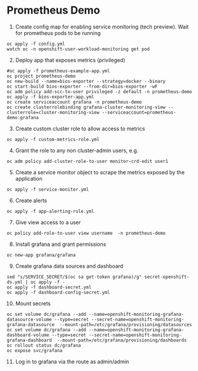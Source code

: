 # Prometheus Demo

1. Create config map for enabling service monitoring (tech preview).  Wait for prometheus pods to be running 

```
oc apply -f config.yml
watch oc -n openshift-user-workload-monitoring get pod
```

2. Deploy app that exposes metrics (privileged)

```
#oc apply -f prometheus-example-app.yml
oc project prometheus-demo
oc new-build --name=bios-exporter --strategy=docker --binary
oc start-build bios-exporter --from-dir=bios-exporter -wF
oc adm policy add-scc-to-user privileged -z default -n prometheus-demo
oc apply -f bios-exporter-app.yml
oc create serviceaccount grafana -n prometheus-demo
oc create clusterrolebinding grafana-cluster-monitoring-view --clusterrole=cluster-monitoring-view --serviceaccount=prometheus-demo:grafana
```

3. Create custom cluster role to allow access to metrics
```
oc apply -f custom-metrics-role.yml
```

4. Grant the role to any non cluster-admin users, e.g.
```
oc adm policy add-cluster-role-to-user monitor-crd-edit user1
``` 

5. Create a service monitor object to scrape the metrics exposed by the application
```
oc apply -f service-monitor.yml
```

6. Create alerts
```
oc apply -f app-alerting-rule.yml
```

7. Give view access to a user
```
oc policy add-role-to-user view username  -n prometheus-demo
```

8. Install grafana and grant permissions 
```
oc new-app grafana/grafana

```

9. Create grafana data sources and dashboard 
```
sed "s/SERVICE_SECRET/$(oc sa get-token grafana)/g" secret-openshift-ds.yml | oc apply -f -
oc apply -f dashboard-secret.yml 
oc apply -f dashboard-config-secret.yml 
``` 

10. Mount secrets
```
oc set volume dc/grafana --add --name=openshift-monitoring-grafana-datasource-volume --type=secret --secret-name=openshift-monitoring-grafana-datasource  --mount-path=/etc/grafana/provisioning/datasources
oc set volume dc/grafana --add --name=openshift-monitoring-grafana-dashboard-volume --type=secret --secret-name=openshift-monitoring-grafana-dashboard  --mount-path=/etc/grafana/provisioning/dashboards
oc rollout status dc/grafana
oc expose svc/grafana
```

11. Log in to grafana via the route as admin/admin
